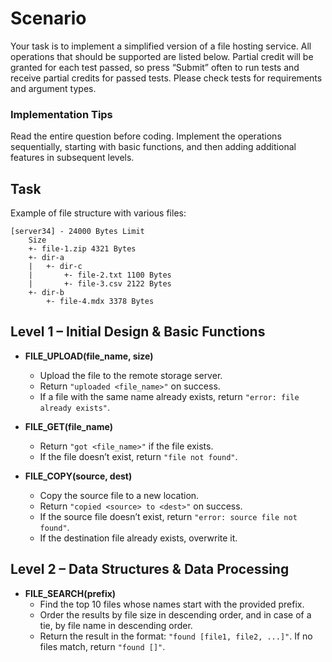 # Scenario

Your task is to implement a simplified version of a file hosting service.
All operations that should be supported are listed below. Partial credit will be granted for each test passed, so
press “Submit” often to run tests and receive partial credits for passed tests. Please check tests for requirements
and argument types.

### Implementation Tips

Read the entire question before coding. Implement the operations sequentially, starting with basic functions,
and then adding additional features in subsequent levels.

## Task

Example of file structure with various files:

```plaintext
[server34] - 24000 Bytes Limit
    Size
    +- file-1.zip 4321 Bytes
    +- dir-a
    |   +- dir-c
    |       +- file-2.txt 1100 Bytes
    |       +- file-3.csv 2122 Bytes
    +- dir-b
        +- file-4.mdx 3378 Bytes
```

## Level 1 – Initial Design & Basic Functions

- **FILE_UPLOAD(file_name, size)**
  - Upload the file to the remote storage server.
  - Return `"uploaded <file_name>"` on success.
  - If a file with the same name already exists, return `"error: file already exists"`.

- **FILE_GET(file_name)**
  - Return `"got <file_name>"` if the file exists.
  - If the file doesn’t exist, return `"file not found"`.

- **FILE_COPY(source, dest)**
  - Copy the source file to a new location.
  - Return `"copied <source> to <dest>"` on success.
  - If the source file doesn’t exist, return `"error: source file not found"`.
  - If the destination file already exists, overwrite it.

## Level 2 – Data Structures & Data Processing

- **FILE_SEARCH(prefix)**
  - Find the top 10 files whose names start with the provided prefix.
  - Order the results by file size in descending order, and in case of a tie, by file name in descending order.
  - Return the result in the format: `"found [file1, file2, ...]"`. If no files match, return `"found []"`.